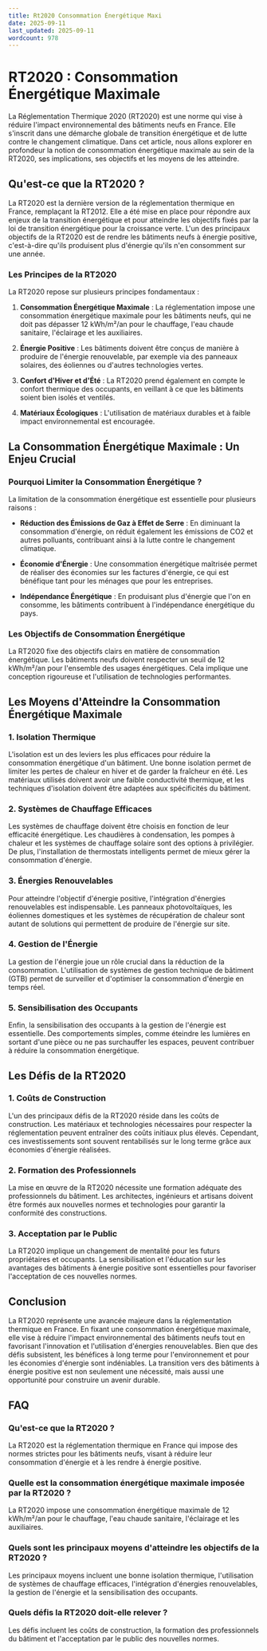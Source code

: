```yaml
---
title: Rt2020 Consommation Énergétique Maxi
date: 2025-09-11
last_updated: 2025-09-11
wordcount: 978
---
```


# RT2020 : Consommation Énergétique Maximale

La Réglementation Thermique 2020 (RT2020) est une norme qui vise à réduire l'impact environnemental des bâtiments neufs en France. Elle s'inscrit dans une démarche globale de transition énergétique et de lutte contre le changement climatique. Dans cet article, nous allons explorer en profondeur la notion de consommation énergétique maximale au sein de la RT2020, ses implications, ses objectifs et les moyens de les atteindre.

## Qu'est-ce que la RT2020 ?

La RT2020 est la dernière version de la réglementation thermique en France, remplaçant la RT2012. Elle a été mise en place pour répondre aux enjeux de la transition énergétique et pour atteindre les objectifs fixés par la loi de transition énergétique pour la croissance verte. L'un des principaux objectifs de la RT2020 est de rendre les bâtiments neufs à énergie positive, c'est-à-dire qu'ils produisent plus d'énergie qu'ils n'en consomment sur une année.

### Les Principes de la RT2020

La RT2020 repose sur plusieurs principes fondamentaux :

1. **Consommation Énergétique Maximale** : La réglementation impose une consommation énergétique maximale pour les bâtiments neufs, qui ne doit pas dépasser 12 kWh/m²/an pour le chauffage, l'eau chaude sanitaire, l'éclairage et les auxiliaires.

2. **Énergie Positive** : Les bâtiments doivent être conçus de manière à produire de l'énergie renouvelable, par exemple via des panneaux solaires, des éoliennes ou d'autres technologies vertes.

3. **Confort d'Hiver et d'Été** : La RT2020 prend également en compte le confort thermique des occupants, en veillant à ce que les bâtiments soient bien isolés et ventilés.

4. **Matériaux Écologiques** : L'utilisation de matériaux durables et à faible impact environnemental est encouragée.

## La Consommation Énergétique Maximale : Un Enjeu Crucial

### Pourquoi Limiter la Consommation Énergétique ?

La limitation de la consommation énergétique est essentielle pour plusieurs raisons :

- **Réduction des Émissions de Gaz à Effet de Serre** : En diminuant la consommation d'énergie, on réduit également les émissions de CO2 et autres polluants, contribuant ainsi à la lutte contre le changement climatique.

- **Économie d'Énergie** : Une consommation énergétique maîtrisée permet de réaliser des économies sur les factures d'énergie, ce qui est bénéfique tant pour les ménages que pour les entreprises.

- **Indépendance Énergétique** : En produisant plus d'énergie que l'on en consomme, les bâtiments contribuent à l'indépendance énergétique du pays.

### Les Objectifs de Consommation Énergétique

La RT2020 fixe des objectifs clairs en matière de consommation énergétique. Les bâtiments neufs doivent respecter un seuil de 12 kWh/m²/an pour l'ensemble des usages énergétiques. Cela implique une conception rigoureuse et l'utilisation de technologies performantes.

## Les Moyens d'Atteindre la Consommation Énergétique Maximale

### 1. Isolation Thermique

L'isolation est un des leviers les plus efficaces pour réduire la consommation énergétique d'un bâtiment. Une bonne isolation permet de limiter les pertes de chaleur en hiver et de garder la fraîcheur en été. Les matériaux utilisés doivent avoir une faible conductivité thermique, et les techniques d'isolation doivent être adaptées aux spécificités du bâtiment.

### 2. Systèmes de Chauffage Efficaces

Les systèmes de chauffage doivent être choisis en fonction de leur efficacité énergétique. Les chaudières à condensation, les pompes à chaleur et les systèmes de chauffage solaire sont des options à privilégier. De plus, l'installation de thermostats intelligents permet de mieux gérer la consommation d'énergie.

### 3. Énergies Renouvelables

Pour atteindre l'objectif d'énergie positive, l'intégration d'énergies renouvelables est indispensable. Les panneaux photovoltaïques, les éoliennes domestiques et les systèmes de récupération de chaleur sont autant de solutions qui permettent de produire de l'énergie sur site.

### 4. Gestion de l'Énergie

La gestion de l'énergie joue un rôle crucial dans la réduction de la consommation. L'utilisation de systèmes de gestion technique de bâtiment (GTB) permet de surveiller et d'optimiser la consommation d'énergie en temps réel.

### 5. Sensibilisation des Occupants

Enfin, la sensibilisation des occupants à la gestion de l'énergie est essentielle. Des comportements simples, comme éteindre les lumières en sortant d'une pièce ou ne pas surchauffer les espaces, peuvent contribuer à réduire la consommation énergétique.

## Les Défis de la RT2020

### 1. Coûts de Construction

L'un des principaux défis de la RT2020 réside dans les coûts de construction. Les matériaux et technologies nécessaires pour respecter la réglementation peuvent entraîner des coûts initiaux plus élevés. Cependant, ces investissements sont souvent rentabilisés sur le long terme grâce aux économies d'énergie réalisées.

### 2. Formation des Professionnels

La mise en œuvre de la RT2020 nécessite une formation adéquate des professionnels du bâtiment. Les architectes, ingénieurs et artisans doivent être formés aux nouvelles normes et technologies pour garantir la conformité des constructions.

### 3. Acceptation par le Public

La RT2020 implique un changement de mentalité pour les futurs propriétaires et occupants. La sensibilisation et l'éducation sur les avantages des bâtiments à énergie positive sont essentielles pour favoriser l'acceptation de ces nouvelles normes.

## Conclusion

La RT2020 représente une avancée majeure dans la réglementation thermique en France. En fixant une consommation énergétique maximale, elle vise à réduire l'impact environnemental des bâtiments neufs tout en favorisant l'innovation et l'utilisation d'énergies renouvelables. Bien que des défis subsistent, les bénéfices à long terme pour l'environnement et pour les économies d'énergie sont indéniables. La transition vers des bâtiments à énergie positive est non seulement une nécessité, mais aussi une opportunité pour construire un avenir durable.

## FAQ

### Qu'est-ce que la RT2020 ?

La RT2020 est la réglementation thermique en France qui impose des normes strictes pour les bâtiments neufs, visant à réduire leur consommation d'énergie et à les rendre à énergie positive.

### Quelle est la consommation énergétique maximale imposée par la RT2020 ?

La RT2020 impose une consommation énergétique maximale de 12 kWh/m²/an pour le chauffage, l'eau chaude sanitaire, l'éclairage et les auxiliaires.

### Quels sont les principaux moyens d'atteindre les objectifs de la RT2020 ?

Les principaux moyens incluent une bonne isolation thermique, l'utilisation de systèmes de chauffage efficaces, l'intégration d'énergies renouvelables, la gestion de l'énergie et la sensibilisation des occupants.

### Quels défis la RT2020 doit-elle relever ?

Les défis incluent les coûts de construction, la formation des professionnels du bâtiment et l'acceptation par le public des nouvelles normes.